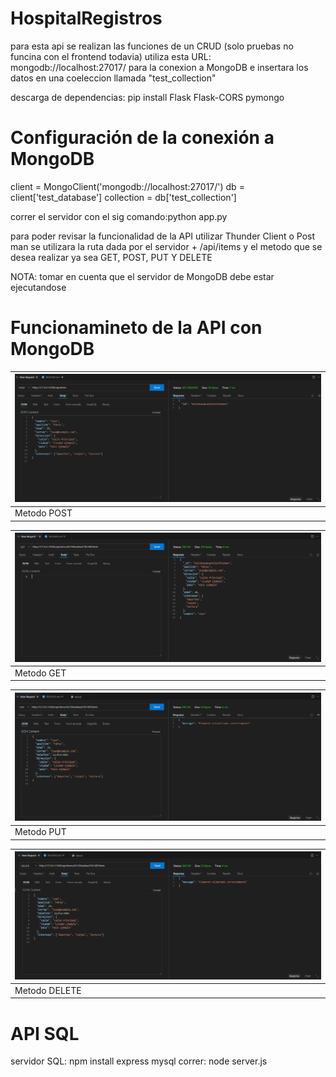 # HospitalRegistros
para esta api se realizan las funciones de un CRUD (solo pruebas no funcina con el frontend todavia)
utiliza esta URL: mongodb://localhost:27017/  para la conexion a MongoDB
e insertara los datos en una coeleccion llamada "test_collection"

descarga de dependencias:
pip install Flask Flask-CORS pymongo

# Configuración de la conexión a MongoDB
client = MongoClient('mongodb://localhost:27017/')
db = client['test_database']
collection = db['test_collection']

correr el servidor con el sig comando:python app.py


para poder revisar la funcionalidad de la API utilizar Thunder Client o Post man
se utilizara la ruta dada por el servidor + /api/items y el metodo que se desea realizar
ya sea GET, POST, PUT Y DELETE

NOTA: tomar en cuenta que el servidor de MongoDB debe estar ejecutandose
# Funcionamineto de la API con MongoDB
|![captura](Img/ApiPOSt.png)|
| ------------- |
| Metodo POST |

|![captura](Img/ApiGET.png)|
| ------------- |
| Metodo GET |

|![captura](Img/ApiPUT.png)|
| ------------- |
| Metodo PUT |

|![captura](Img/ApiDELETE.png)|
| ------------- |
| Metodo DELETE |

# API SQL
 servidor SQL: npm install express mysql 
 correr: node server.js
